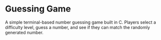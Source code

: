 # Guessing Game

A simple terminal-based number guessing game built in C. Players select a difficulty level, guess a number, and see if they can match the randomly generated number.
